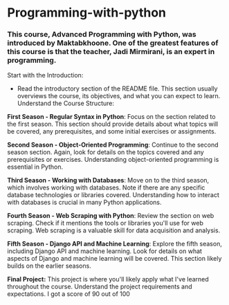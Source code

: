 # Programming-with-python
### This course, Advanced Programming with Python, was introduced by Maktabkhoone. One of the greatest features of this course is that the teacher, Jadi Mirmirani, is an expert in programming.

Start with the Introduction:
- Read the introductory section of the README file. This section usually overviews the course, its objectives, and what you can expect to learn.
Understand the Course Structure:

**First Season - Regular Syntax in Python**:
Focus on the section related to the first season. This section should provide details about what topics will be covered, any prerequisites, and some initial exercises or assignments.

**Second Season - Object-Oriented Programming**:
Continue to the second season section. Again, look for details on the topics covered and any prerequisites or exercises. Understanding object-oriented programming is essential in Python.

**Third Season - Working with Databases**:
Move on to the third season, which involves working with databases. Note if there are any specific database technologies or libraries covered. Understanding how to interact with databases is crucial in many Python applications.

**Fourth Season - Web Scraping with Python**:
Review the section on web scraping. Check if it mentions the tools or libraries you'll use for web scraping. Web scraping is a valuable skill for data acquisition and analysis.

**Fifth Season - Django API and Machine Learning**:
Explore the fifth season, including Django API and machine learning. Look for details on what aspects of Django and machine learning will be covered. This section likely builds on the earlier seasons.

**Final Project:**
This project is where you'll likely apply what I've learned throughout the course. Understand the project requirements and expectations.
I got a score of 90 out of 100
